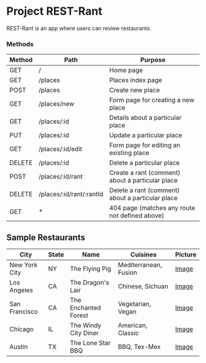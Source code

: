 # Project REST-Rant

REST-Rant is an app where users can review restaurants.

### Methods
| Method | Path | Purpose |
|---|---|---|
| GET | / | Home page |
| GET | /places | Places index page |
| POST | /places | Create new place |
| GET | /places/new | Form page for creating a new place |
| GET | /places/:id | Details about a particular place |
| PUT | /places/:id | Update a particular place |
| GET | /places/:id/edit | Form page for editing an existing place |
| DELETE | /places/:id | Delete a particular place |
| POST | /places/:id/rant | Create a rant (comment) about a particular place |
| DELETE | /places/:id/rant/:rantId | Delete a rant (comment) about a particular place |
| GET | * | 404 page (matches any route not defined above) |

## Sample Restaurants

| City | State | Name | Cuisines | Picture |
|---|---|---|---|---|
| New York City | NY | The Flying Pig | Mediterranean, Fusion | [Image](https://i.imgur.com/jQ45678.jpg) |
| Los Angeles | CA | The Dragon's Lair | Chinese, Sichuan | [Image](https://i.imgur.com/9876543.jpg) |
| San Francisco | CA | The Enchanted Forest | Vegetarian, Vegan | [Image](https://i.imgur.com/1234567.jpg) |
| Chicago | IL | The Windy City Diner | American, Classic | [Image](https://i.imgur.com/8901234.jpg) |
| Austin | TX | The Lone Star BBQ | BBQ, Tex-Mex | [Image](https://i.imgur.com/5678901.jpg) |


